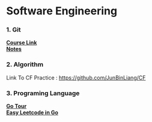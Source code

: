 # Software Engineering

### 1. Git 
[**Course Link**]( https://www.udemy.com/course/git-and-github-bootcamp/learn/lecture/24507864#overview)<br/>
[**Notes**](./git/read.md)<br/>

### 2. Algorithm
Link To CF Practice : https://github.com/JunBinLiang/CF<br/>

### 3. Programing Language
[**Go Tour**](https://tour.golang.org/welcome/1)<br/>
[**Easy Leetcode in Go**](https://github.com/JunBinLiang/CS/tree/main/go)<br/>
